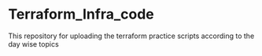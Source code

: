 # Terraform_Infra_code
This repository for uploading the terraform practice scripts according to the day wise topics 

